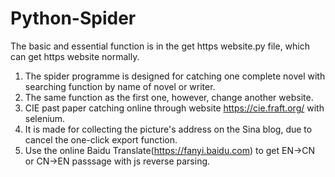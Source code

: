 # Python-Spider
The basic and essential function is in the get https website.py file, which can get https website normally.
1. The spider programme is designed for catching one complete novel with searching function by name of novel or writer.
2. The same function as the first one, however, change another website.
3. CIE past paper catching online through website https://cie.fraft.org/ with selenium.
4. It is made for collecting the picture's address on the Sina blog, due to cancel the one-click export function.
5. Use the online Baidu Translate(https://fanyi.baidu.com) to get EN->CN or CN->EN passsage with js reverse parsing.
